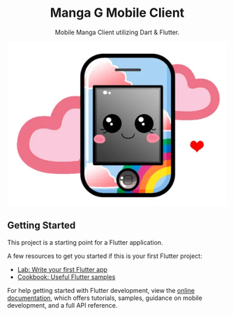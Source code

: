<div align="center">
 
# Manga G Mobile Client
  


Mobile Manga Client utilizing Dart & Flutter.

  
![Cute Phone](res/cute_iphone.png?raw=true "Cute Phone")

                                                       
</div>

## Getting Started

This project is a starting point for a Flutter application.

A few resources to get you started if this is your first Flutter project:

- [Lab: Write your first Flutter app](https://docs.flutter.dev/get-started/codelab)
- [Cookbook: Useful Flutter samples](https://docs.flutter.dev/cookbook)

For help getting started with Flutter development, view the
[online documentation](https://docs.flutter.dev/), which offers tutorials,
samples, guidance on mobile development, and a full API reference.

